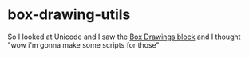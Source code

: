 # box-drawing-utils
So I looked at Unicode and I saw the [Box Drawings block](https://en.wikipedia.org/wiki/Box_Drawing_(Unicode_block)) and I thought "wow i'm gonna make some scripts for those"

